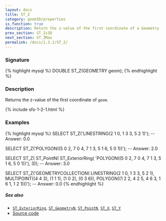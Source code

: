```yaml
---
layout: docs
title: ST_Z
category: geom3D/properties
is_function: true
description: Return the z-value of the first coordinate of a Geometry
prev_section: ST_Is3D
next_section: ST_ZMax
permalink: /docs/1.3.1/ST_Z/
---
```


### Signature

{% highlight mysql %}
DOUBLE ST_Z(GEOMETRY geom);
{% endhighlight %}

### Description

Returns the z-value of the first coordinate of `geom`.

{% include sfs-1-2-1.html %}

### Examples

{% highlight mysql %}
SELECT ST_Z('LINESTRING(2 1 0, 1 3 3, 5 2 1)');
-- Answer: 0.0

SELECT ST_Z('POLYGON((5 0 2, 7 0 4, 7 1 3, 5 1 6, 5 0 1))');
-- Answer: 2.0

SELECT ST_Z(
    ST_PointN(
        ST_ExteriorRing(
            'POLYGON((5 0 2, 7 0 4, 7 1 3, 5 1 6, 5 0 1))'), 3));
-- Answer: 3.0

SELECT ST_Z('GEOMETRYCOLLECTION(
               LINESTRING(2 1 0, 1 3 3, 5 2 1),
               MULTIPOINT((4 4 3), (1 1 1), (1 0 2), (0 3 6)),
               POLYGON((1 2 2, 4 2 5, 4 6 3, 1 6 1, 1 2 1)))');
-- Answer: 0.0
{% endhighlight %}

##### See also

* [`ST_ExteriorRing`](../ST_ExteriorRing),
  [`ST_GeometryN`](../ST_GeometryN),
  [`ST_PointN`](../ST_PointN),
  [`ST_X`](../ST_X),
  [`ST_Y`](../ST_Y)
* <a href="https://github.com/orbisgis/h2gis/blob/master/h2gis-functions/src/main/java/org/h2gis/functions/spatial/properties/ST_Z.java" target="_blank">Source code</a>
